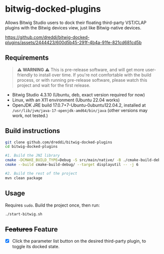 # bitwig-docked-plugins

Allows Bitwig Studio users to dock their floating third-party VST/CLAP plugins with the Bitwig devices view, just like Bitwig-native devices.

https://github.com/dreddi/bitwig-docked-plugins/assets/2444423/600d5b45-291f-4b4a-91fe-821cd681cd5b

## Requirements
> ⚠️ **WARNING** ⚠️ This is pre-release software, and will get more user-friendly to install over time. If you're not comfortable with the build process, or with running pre-release software, please watch this project and wait for the first release.

- Bitwig Studio 4.3.10 (Ubuntu, deb, exact version required for now)
- Linux, with an X11 environment (Ubuntu 22.04 works)
- OpenJDK JRE build 17.0.7+7-Ubuntu-0ubuntu122.04.2, installed at `/usr/lib/jvm/java-17-openjdk-amd64/bin/java` (other versions may work, not tested.)

## Build instructions

```bash
git clone github.com/dreddi/bitwig-docked-plugins
cd bitwig-docked-plugins

#1. Build the JNI library
cmake -DCMAKE_BUILD_TYPE=Debug -S src/main/native/ -B ./cmake-build-debug
cmake --build cmake-build-debug/ --target displayutil -- -j 6

#2. Build the rest of the project
mvn clean package
```

## Usage

Requires `sudo`. Build the project once, then run:
```bash
./start-bitwig.sh
```

## ~~Features~~ Feature

- [x] Click the parameter list button on the desired third-party plugin, to toggle its docked state.
